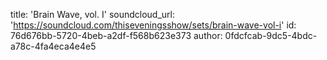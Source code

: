 title: 'Brain Wave, vol. I'
soundcloud_url: 'https://soundcloud.com/thiseveningsshow/sets/brain-wave-vol-i'
id: 76d676bb-5720-4beb-a2df-f568b623e373
author: 0fdcfcab-9dc5-4bdc-a78c-4fa4eca4e4e5

